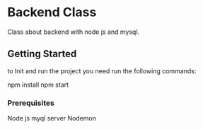 # Backend Class

Class about backend with node js and mysql.

## Getting Started

to Init and run the project you need run the following commands:

npm install
npm start

### Prerequisites

Node js
myql server
Nodemon
